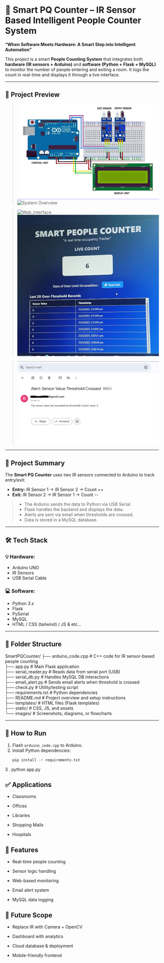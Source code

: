 # 🚀 Smart PQ Counter – IR Sensor Based Intelligent People Counter System

**“When Software Meets Hardware: A Smart Step into Intelligent Automation”**

This project is a smart **People Counting System** that integrates both **hardware (IR sensors + Arduino)** and **software (Python + Flask + MySQL)** to monitor the number of people entering and exiting a room. It logs the count in real-time and displays it through a live interface.

---

## 📸 Project Preview

> ![Hardware_Setup](images/SPC_Hardware_Setup.png)
> ![System Overview](images/SPC_Real_Time.png)


> ![Web_Interface](images/SPC_Interface.png)
> ![Data Records](images/SPC_Data_Record.jpg)

> ![Mail_Alert](images/SPC_Alerts.jpg)

---

## 🧠 Project Summary

The **Smart PQ Counter** uses two IR sensors connected to Arduino to track entry/exit:

- **Entry:** IR Sensor 1 → IR Sensor 2 → Count ++  
- **Exit:** IR Sensor 2 → IR Sensor 1 → Count --

>* The Arduino sends the data to Python via USB Serial.
>* Flask handles the backend and displays the data.
>* Alerts are sent via email when thresholds are crossed.
>* Data is stored in a MySQL database.

---

## 🛠️ Tech Stack

### 💡 Hardware:
- Arduino UNO
- IR Sensors
- USB Serial Cable

### 💻 Software:
- Python 3.x
- Flask
- PySerial
- MySQL
- HTML / CSS (tailwind) / JS & etc...

---

## 📁 Folder Structure

SmartPQCounter/
├── arduino_code.cpp           # C++ code for IR sensor-based people counting  
├── app.py                     # Main Flask application  
├── serial_reader.py           # Reads data from serial port (USB)  
├── serial_db.py               # Handles MySQL DB interactions  
├── email_alert.py             # Sends email alerts when threshold is crossed  
├── check.py                   # Utility/testing script  
├── requirements.txt           # Python dependencies  
├── README.md                  # Project overview and setup instructions  
├── templates/                 # HTML files (Flask templates)  
├── static/                    # CSS, JS, and assets  
└── images/                    # Screenshots, diagrams, or flowcharts


---

## 🔧 How to Run

1. Flash `arduino_code.cpp` to Arduino.
2. Install Python dependencies:
   ```bash
   pip install -r requirements.txt
3 . python app.py


## ✅ Applications
- Classrooms

- Offices

- Libraries

- Shopping Malls

- Hospitals

## 💎 Features
- Real-time people counting

- Sensor logic handling

- Web-based monitoring

- Email alert system

- MySQL data logging

## 🌱 Future Scope
- Replace IR with Camera + OpenCV

- Dashboard with analytics

- Cloud database & deployment

- Mobile-friendly frontend
